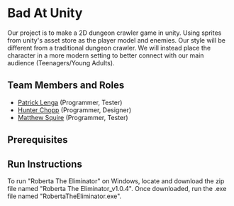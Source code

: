 # Bad At Unity 
Our project is to make a 2D dungeon crawler game in unity. Using sprites from unity's asset store as the player model and enemies. Our style will be different from a traditional dungeon crawler. 
We will instead place the character in a more modern setting to better connect with our main audience (Teenagers/Young Adults).


## Team Members and Roles

* [Patrick Lenga](https://github.com/lengap/CIS350-HW2-Lenga) (Programmer, Tester)
* [Hunter Chopp](https://github.com/chopph/CIS350-HW2--Chopp-) (Programmer, Designer)
* [Matthew Squire](https://github.com/mattsq18/CIS350-HW2-Squire) (Programmer, Tester)
## Prerequisites

## Run Instructions
To run "Roberta The Eliminator" on Windows, locate and download the zip file named "Roberta The Eliminator_v1.0.4". Once downloaded, run the .exe file named "RobertaTheEliminator.exe".


